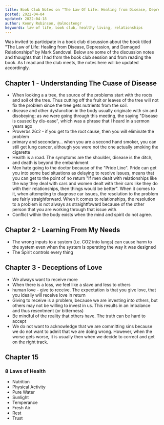 ```yaml
---
title: Book Club Notes on "The Law Of Life: Healing from Disease, Depression, and Damaged Relationships"
posted: 2022-04-04
updated: 2022-04-18
author: Kenny Robinson, @almostengr
keywords: law of life, book club, healthy living, relationships
---
```


Was invited to participate in a book club discussion about the book titled 
"The Law of Life: Healing from Disease, Depression, and Damaged Relationships"
by Mark Sandoval. Below are some of the discussion notes and thoughts that I had from the 
book club session and from reading the book. As I read and the club meets, the 
notes here will be updated accordingly.

## Chapter 1 - Understanding The Cuase of Disease

* When looking a a tree, the source of the problems start with the roots and soil 
of the tree. Thus cutting off the fruit or leaves of the tree will not fix the 
problem since the tree gets nutrients from the soil.
* disease and other dysfunction in the body usually originate with sin and disobeying;
as we were going through this meeting, the saying "Disease is caused by dis-ease", which
was a phrase that I heard in a sermon years ago
* Proverbs 26:2 - if you get to the root cause, then you will eliminate the problem
* primary and secondary... when you are a second hand smoker, you can still get lung cancer, 
although you were not the one actually smoking the cigarette
* Health is a road. The symptoms are the shoulder, disease is the ditch, and death 
is beyond the embankment 
* Men hate going to the doctor because of the "Pride Line". Pride can get you into some 
bad situations as delaying to resolve issues, means that you can get to the point of no return
"If men dealt with relationships like the way they deal with cars and women dealt with 
their cars like they do with their relationships, then things would be better". 
When it comes to it, when attempting to diagnose car issues, the resolution to the problem 
are fairly straighforward. When it comes to relationships, the resolution to a problem 
is not always as straightfoward because of the other person that you are working through 
that issue with. 
* Conflict within the body exists when the mind and spirit do not agree. 

## Chapter 2 - Learning From My Needs

* The wrong inputs to a system (i.e. CO2 into lungs) can cause harm to the system even 
when the system is operating the way it was designed 
* The Spirit controls every thing 

## Chapter 3 - Deceptions of Love

* We always want to receive more 
* When there is a loss, we feel like a slave and less to others
* human love - give to receive. The expectation is that you give love, that you ideally
will receive love in return
* Giving to receive is a problem, because we are investing into others, but others may not 
be willing to invest in us. This results in an imbalance and thus resentment (or bitterness) 
* Be mindful of the reality that others have. The truth can be hard to accept
* We do not want to acknowledge that we are committing sins because we do not want to admit
that we are doing wrong. However, when the worse gets worse, it is usually then when we 
decide to correct and get on the right track.

## Chapter 15 

### 8 Laws of Health

* Nutrition
* Physical Activity
* Pure Water
* Sunlight
* Temperance
* Fresh Air
* Rest
* Trust
